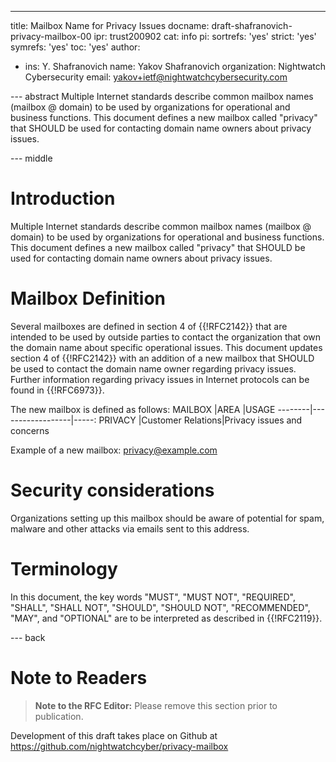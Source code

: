 ---
title: Mailbox Name for Privacy Issues
docname: draft-shafranovich-privacy-mailbox-00
ipr: trust200902
cat: info
pi:
  sortrefs: 'yes'
  strict: 'yes'
  symrefs: 'yes'
  toc: 'yes'
author:
- ins: Y. Shafranovich
  name: Yakov Shafranovich
  organization: Nightwatch Cybersecurity
  email: yakov+ietf@nightwatchcybersecurity.com

--- abstract
Multiple Internet standards describe common mailbox names (mailbox @ domain)
to be used by organizations for operational and business functions.
This document defines a new mailbox called "privacy" that SHOULD be
used for contacting domain name owners about privacy issues.

--- middle

# Introduction

Multiple Internet standards describe common mailbox names (mailbox @ domain)
to be used by organizations for operational and business functions.
This document defines a new mailbox called "privacy" that SHOULD be
used for contacting domain name owners about privacy issues.

# Mailbox Definition

Several mailboxes are defined in section 4 of {{!RFC2142}} that
are intended to be used by outside parties to contact the organization that own
the domain name about specific operational issues.
This document updates section 4 of {{!RFC2142}} with an addition of a new
mailbox that SHOULD be used to contact the domain name owner regarding privacy
issues. Further information regarding privacy issues in Internet protocols
can be found in {{!RFC6973}}.

The new mailbox is defined as follows:
MAILBOX |AREA              |USAGE
--------|------------------|-----:
PRIVACY |Customer Relations|Privacy issues and concerns

Example of a new mailbox: privacy@example.com

# Security considerations

Organizations setting up this mailbox should be aware of potential for spam,
malware and other attacks via emails sent to this address.

# Terminology

In this document, the key words "MUST", "MUST NOT", "REQUIRED",
"SHALL", "SHALL NOT", "SHOULD", "SHOULD NOT", "RECOMMENDED", "MAY",
and "OPTIONAL" are to be interpreted as described in {{!RFC2119}}.

--- back
# Note to Readers

> **Note to the RFC Editor:**  Please remove this section prior
> to publication.

Development of this draft takes place on Github at https://github.com/nightwatchcyber/privacy-mailbox
